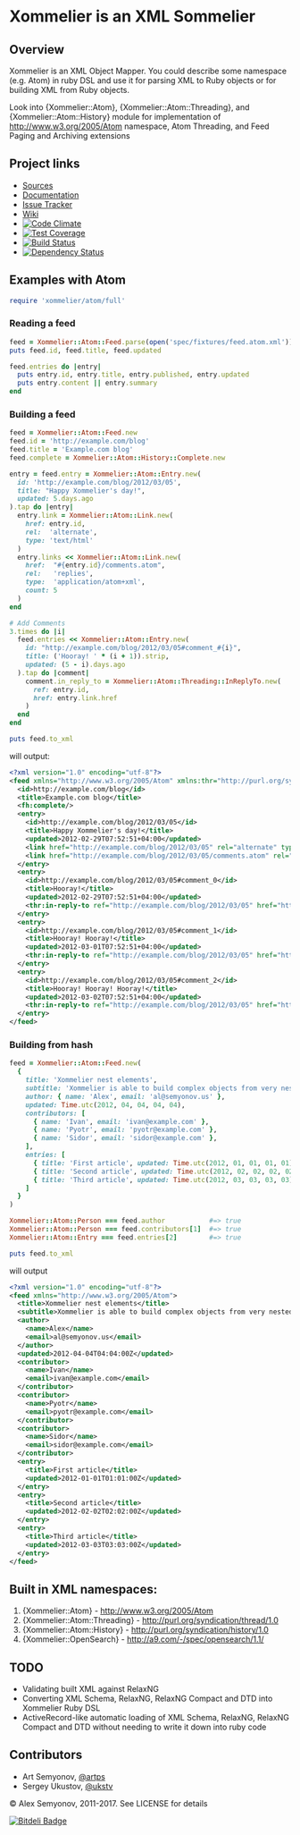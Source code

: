 # Xommelier is an XML Sommelier

## Overview

Xommelier is an XML Object Mapper. You could describe some namespace (e.g. Atom) in ruby DSL and use it for parsing XML to Ruby objects or for building XML from Ruby objects.

Look into {Xommelier::Atom}, {Xommelier::Atom::Threading}, and {Xommelier::Atom::History} module for implementation of http://www.w3.org/2005/Atom namespace, Atom Threading, and Feed Paging and Archiving extensions

## Project links

* [Sources](https://github.com/alsemyonov/xommelier)
* [Documentation](http://rubydoc.info/gems/xommelier)
* [Issue Tracker](https://github.com/alsemyonov/xommelier/issues)
* [Wiki](https://github.com/alsemyonov/xommelier/wiki)
* [![Code Climate](https://codeclimate.com/github/alsemyonov/xommelier/badges/gpa.svg)](https://codeclimate.com/github/alsemyonov/xommelier)
* [![Test Coverage](https://codeclimate.com/github/alsemyonov/xommelier/badges/coverage.svg)](https://codeclimate.com/github/alsemyonov/xommelier/coverage)
* [![Build Status](https://travis-ci.org/alsemyonov/xommelier.png?branch=master)](http://travis-ci.org/alsemyonov/xommelier)
* [![Dependency Status](https://gemnasium.com/alsemyonov/xommelier.png)](https://gemnasium.com/alsemyonov/xommelier)

## Examples with Atom

```ruby
require 'xommelier/atom/full'
```

### Reading a feed

```ruby
feed = Xommelier::Atom::Feed.parse(open('spec/fixtures/feed.atom.xml'))
puts feed.id, feed.title, feed.updated

feed.entries do |entry|
  puts entry.id, entry.title, entry.published, entry.updated
  puts entry.content || entry.summary
end
```

### Building a feed

```ruby
feed = Xommelier::Atom::Feed.new
feed.id = 'http://example.com/blog'
feed.title = 'Example.com blog'
feed.complete = Xommelier::Atom::History::Complete.new

entry = feed.entry = Xommelier::Atom::Entry.new(
  id: 'http://example.com/blog/2012/03/05',
  title: "Happy Xommelier's day!",
  updated: 5.days.ago
).tap do |entry|
  entry.link = Xommelier::Atom::Link.new(
    href: entry.id,
    rel:  'alternate',
    type: 'text/html'
  )
  entry.links << Xommelier::Atom::Link.new(
    href:  "#{entry.id}/comments.atom",
    rel:   'replies',
    type:  'application/atom+xml',
    count: 5
  )
end

# Add Comments
3.times do |i|
  feed.entries << Xommelier::Atom::Entry.new(
    id: "http://example.com/blog/2012/03/05#comment_#{i}",
    title: ('Hooray! ' * (i + 1)).strip,
    updated: (5 - i).days.ago
  ).tap do |comment|
    comment.in_reply_to = Xommelier::Atom::Threading::InReplyTo.new(
      ref: entry.id,
      href: entry.link.href
    )
  end
end

puts feed.to_xml
```

will output:

```xml
<?xml version="1.0" encoding="utf-8"?>
<feed xmlns="http://www.w3.org/2005/Atom" xmlns:thr="http://purl.org/syndication/thread/1.0" xmlns:fh="http://purl.org/syndication/history/1.0">
  <id>http://example.com/blog</id>
  <title>Example.com blog</title>
  <fh:complete/>
  <entry>
    <id>http://example.com/blog/2012/03/05</id>
    <title>Happy Xommelier's day!</title>
    <updated>2012-02-29T07:52:51+04:00</updated>
    <link href="http://example.com/blog/2012/03/05" rel="alternate" type="text/html"/>
    <link href="http://example.com/blog/2012/03/05/comments.atom" rel="replies" type="application/atom+xml" thr:count="5"/>
  </entry>
  <entry>
    <id>http://example.com/blog/2012/03/05#comment_0</id>
    <title>Hooray!</title>
    <updated>2012-02-29T07:52:51+04:00</updated>
    <thr:in-reply-to ref="http://example.com/blog/2012/03/05" href="http://example.com/blog/2012/03/05"/>
  </entry>
  <entry>
    <id>http://example.com/blog/2012/03/05#comment_1</id>
    <title>Hooray! Hooray!</title>
    <updated>2012-03-01T07:52:51+04:00</updated>
    <thr:in-reply-to ref="http://example.com/blog/2012/03/05" href="http://example.com/blog/2012/03/05"/>
  </entry>
  <entry>
    <id>http://example.com/blog/2012/03/05#comment_2</id>
    <title>Hooray! Hooray! Hooray!</title>
    <updated>2012-03-02T07:52:51+04:00</updated>
    <thr:in-reply-to ref="http://example.com/blog/2012/03/05" href="http://example.com/blog/2012/03/05"/>
  </entry>
</feed>
```

### Building from hash

```ruby
feed = Xommelier::Atom::Feed.new(
  {
    title: 'Xommelier nest elements',
    subtitle: 'Xommelier is able to build complex objects from very nested hash',
    author: { name: 'Alex', email: 'al@semyonov.us' },
    updated: Time.utc(2012, 04, 04, 04, 04),
    contributors: [
      { name: 'Ivan', email: 'ivan@example.com' },
      { name: 'Pyotr', email: 'pyotr@example.com' },
      { name: 'Sidor', email: 'sidor@example.com' },
    ],
    entries: [
      { title: 'First article', updated: Time.utc(2012, 01, 01, 01, 01) },
      { title: 'Second article', updated: Time.utc(2012, 02, 02, 02, 02) },
      { title: 'Third article', updated: Time.utc(2012, 03, 03, 03, 03) },
    ]
  }
)

Xommelier::Atom::Person === feed.author           #=> true
Xommelier::Atom::Person === feed.contributors[1]  #=> true
Xommelier::Atom::Entry === feed.entries[2]        #=> true

puts feed.to_xml
```

will output

```xml
<?xml version="1.0" encoding="utf-8"?>
<feed xmlns="http://www.w3.org/2005/Atom">
  <title>Xommelier nest elements</title>
  <subtitle>Xommelier is able to build complex objects from very nested hash</subtitle>
  <author>
    <name>Alex</name>
    <email>al@semyonov.us</email>
  </author>
  <updated>2012-04-04T04:04:00Z</updated>
  <contributor>
    <name>Ivan</name>
    <email>ivan@example.com</email>
  </contributor>
  <contributor>
    <name>Pyotr</name>
    <email>pyotr@example.com</email>
  </contributor>
  <contributor>
    <name>Sidor</name>
    <email>sidor@example.com</email>
  </contributor>
  <entry>
    <title>First article</title>
    <updated>2012-01-01T01:01:00Z</updated>
  </entry>
  <entry>
    <title>Second article</title>
    <updated>2012-02-02T02:02:00Z</updated>
  </entry>
  <entry>
    <title>Third article</title>
    <updated>2012-03-03T03:03:00Z</updated>
  </entry>
</feed>
```

## Built in XML namespaces:

1. {Xommelier::Atom} - http://www.w3.org/2005/Atom
2. {Xommelier::Atom::Threading} - http://purl.org/syndication/thread/1.0
3. {Xommelier::Atom::History} - http://purl.org/syndication/history/1.0
4. {Xommelier::OpenSearch} - http://a9.com/-/spec/opensearch/1.1/

## TODO

* Validating built XML against RelaxNG
* Converting XML Schema, RelaxNG, RelaxNG Compact and DTD into Xommelier Ruby DSL
* ActiveRecord-like automatic loading of XML Schema, RelaxNG, RelaxNG Compact and DTD without needing to write it down into ruby code

## Contributors

* Art Semyonov, [@artps](https://github.com/artps)
* Sergey Ukustov, [@ukstv](https://github.com/ukstv)

© Alex Semyonov, 2011-2017. See LICENSE for details

[![Bitdeli Badge](https://d2weczhvl823v0.cloudfront.net/alsemyonov/xommelier/trend.png)](https://bitdeli.com/free "Bitdeli Badge")
